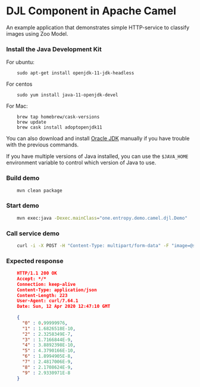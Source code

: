 # DJL Component in Apache Camel

An example application that demonstrates simple HTTP-service to classify images using Zoo Model.

### Install the Java Development Kit
For ubuntu:
```
    sudo apt-get install openjdk-11-jdk-headless
```
For centos
```
    sudo yum install java-11-openjdk-devel
```
For Mac:
```
    brew tap homebrew/cask-versions
    brew update
    brew cask install adoptopenjdk11
```
You can also download and install [Oracle JDK](https://www.oracle.com/technetwork/java/javase/overview/index.html)
manually if you have trouble with the previous commands.

If you have multiple versions of Java installed, you can use the ```$JAVA_HOME``` environment
variable to control which version of Java to use.

### Build demo
```sh
    mvn clean package
```

### Start demo
```sh
    mvn exec:java -Dexec.mainClass="one.entropy.demo.camel.djl.Demo"
```  

### Call service demo
```sh
    curl -i -X POST -H "Content-Type: multipart/form-data" -F "image=@src/test/resources/10.png" http://localhost:8080/upload
```  

### Expected response
```json
    HTTP/1.1 200 OK
    Accept: */*
    Connection: keep-alive
    Content-Type: application/json
    Content-Length: 223
    User-Agent: curl/7.64.1
    Date: Sun, 12 Apr 2020 12:47:10 GMT
    
    {
      "0" : 0.99999976,
      "1" : 1.6826518E-10,
      "2" : 2.3258349E-7,
      "3" : 1.7166844E-9,
      "4" : 3.8892398E-10,
      "5" : 4.3790166E-10,
      "6" : 1.8994905E-8,
      "7" : 2.4817006E-9,
      "8" : 2.1708624E-9,
      "9" : 2.9330971E-8
    }
```  
